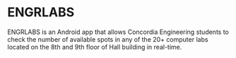 # ENGRLABS
ENGRLABS is an Android app that allows Concordia Engineering students to check the number of available spots in any of the 20+ computer labs located on the 8th and 9th floor of Hall building in real-time.
